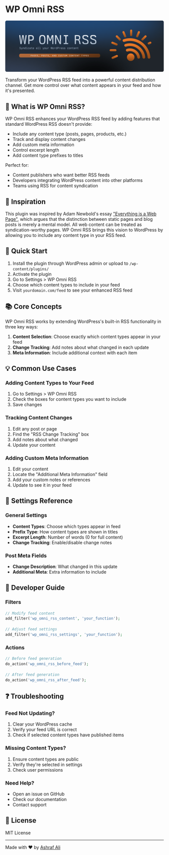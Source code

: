 # WP Omni RSS

![WP Omni RSS - Syndicate all your WordPress content](admin/images/banner.png)

Transform your WordPress RSS feed into a powerful content distribution channel. Get more control over what content appears in your feed and how it's presented.

## 🤔 What is WP Omni RSS?

WP Omni RSS enhances your WordPress RSS feed by adding features that standard WordPress RSS doesn't provide:
- Include any content type (posts, pages, products, etc.)
- Track and display content changes
- Add custom meta information
- Control excerpt length
- Add content type prefixes to titles

Perfect for:
- Content publishers who want better RSS feeds
- Developers integrating WordPress content into other platforms
- Teams using RSS for content syndication

## 🚀 Inspiration

This plugin was inspired by Adam Newbold's essay ["Everything is a Web Page"](https://notes.neatnik.net/2025/01/everything-is-a-web-page), which argues that the distinction between static pages and blog posts is merely a mental model. All web content can be treated as syndication-worthy pages. WP Omni RSS brings this vision to WordPress by allowing you to include any content type in your RSS feed.

## 🚀 Quick Start

1. Install the plugin through WordPress admin or upload to `/wp-content/plugins/`
2. Activate the plugin
3. Go to Settings > WP Omni RSS
4. Choose which content types to include in your feed
5. Visit `yourdomain.com/feed` to see your enhanced RSS feed

## 📚 Core Concepts

WP Omni RSS works by extending WordPress's built-in RSS functionality in three key ways:
1. **Content Selection**: Choose exactly which content types appear in your feed
2. **Change Tracking**: Add notes about what changed in each update
3. **Meta Information**: Include additional context with each item

## 💡 Common Use Cases

### Adding Content Types to Your Feed
1. Go to Settings > WP Omni RSS
2. Check the boxes for content types you want to include
3. Save changes

### Tracking Content Changes
1. Edit any post or page
2. Find the "RSS Change Tracking" box
3. Add notes about what changed
4. Update your content

### Adding Custom Meta Information
1. Edit your content
2. Locate the "Additional Meta Information" field
3. Add your custom notes or references
4. Update to see it in your feed

## 📖 Settings Reference

### General Settings
- **Content Types**: Choose which types appear in feed
- **Prefix Type**: How content types are shown in titles
- **Excerpt Length**: Number of words (0 for full content)
- **Change Tracking**: Enable/disable change notes

### Post Meta Fields
- **Change Description**: What changed in this update
- **Additional Meta**: Extra information to include

## 🔧 Developer Guide

### Filters
```php
// Modify feed content
add_filter('wp_omni_rss_content', 'your_function');

// Adjust feed settings
add_filter('wp_omni_rss_settings', 'your_function');
```

### Actions
```php
// Before feed generation
do_action('wp_omni_rss_before_feed');

// After feed generation
do_action('wp_omni_rss_after_feed');
```

## ❓ Troubleshooting

### Feed Not Updating?
1. Clear your WordPress cache
2. Verify your feed URL is correct
3. Check if selected content types have published items

### Missing Content Types?
1. Ensure content types are public
2. Verify they're selected in settings
3. Check user permissions

### Need Help?
- Open an issue on GitHub
- Check our documentation
- Contact support

## 📄 License

MIT License

---
Made with ❤️ by [Ashraf Ali](https://ashrafali.net)